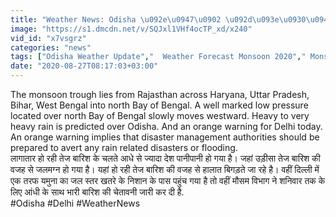 ```yaml
---
title: "Weather News: Odisha \u092e\u0947\u0902 \u092d\u093e\u0930\u0940 \u092c\u093e\u0930\u093f\u0936, Delhi \u092e\u0947\u0902 Yamuna \u0916\u0924\u0930\u0947 \u0915\u0947 \u0928\u093f\u0936\u093e\u0928 \u0915\u0947 \u0915\u0930\u0940\u092c \u0964 \u0935\u0928\u0907\u0902\u0921\u093f\u092f\u093e \u0939\u093f\u0902\u0926\u0940"
image: "https://s1.dmcdn.net/v/SQJxl1VHf4ocTP_xd/x240"
vid_id: "x7vsgrz"
categories: "news"
tags: ["Odisha Weather Update","  Weather Forecast Monsoon 2020"," Monsoon"]
date: "2020-08-27T08:17:03+03:00"
---
```

The monsoon trough lies from Rajasthan across Haryana, Uttar Pradesh, Bihar, West Bengal into north Bay of Bengal. A well marked low pressure located over north Bay of Bengal slowly moves westward. Heavy to very heavy rain is predicted over Odisha. And an orange warning for Delhi today. An orange warning implies that disaster management authorities should be prepared to avert any rain related disasters or flooding.    <br>लागातार हो रही तेज बारिश के चलते आधे से ज्यादा देश पानीपानी हो गया है। जहां उड़ीसा तेज बारिश की वजह से जलमग्न हो गया है। यहां हो रही तेज बारिश की वजह से हालात बिगड़ते जा रहे है। वहीं दिल्ली में एक तरफ यमुना का जल स्तर खतरे के निशान के पास पहुंच गया है तो वहीं मौसम विभाग ने शनिवार तक के लिए आंधी के साथ भारी बारिश की चेतावनी जारी कर दी है.    <br>#Odisha #Delhi #WeatherNews
